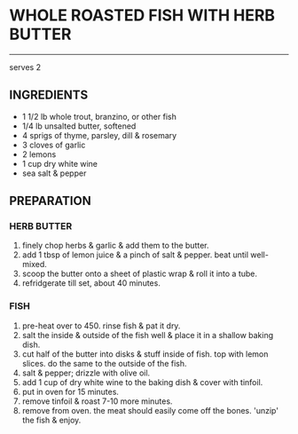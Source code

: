 # WHOLE ROASTED FISH WITH HERB BUTTER

***

serves 2

## INGREDIENTS

- 1 1/2 lb whole trout, branzino, or other fish
- 1/4 lb unsalted butter, softened
- 4 sprigs of thyme, parsley, dill & rosemary
- 3 cloves of garlic
- 2 lemons
- 1 cup dry white wine
- sea salt & pepper

## PREPARATION

### HERB BUTTER

1. finely chop herbs & garlic & add them to the butter.
2. add 1 tbsp of lemon juice & a pinch of salt & pepper. beat until well-mixed.
3. scoop the butter onto a sheet of plastic wrap & roll it into a tube.
4. refridgerate till set, about 40 minutes.

### FISH

1. pre-heat over to 450. rinse fish & pat it dry.
2. salt the inside & outside of the fish well & place it in a shallow baking dish.
3. cut half of the butter into disks & stuff inside of fish. top with lemon slices. do the same to the outside of the fish.
4. salt & pepper; drizzle with olive oil.
5. add 1 cup of dry white wine to the baking dish & cover with tinfoil.
6. put in oven for 15 minutes.
7. remove tinfoil & roast 7-10 more minutes.
8. remove from oven. the meat should easily come off the bones. 'unzip' the fish & enjoy.
